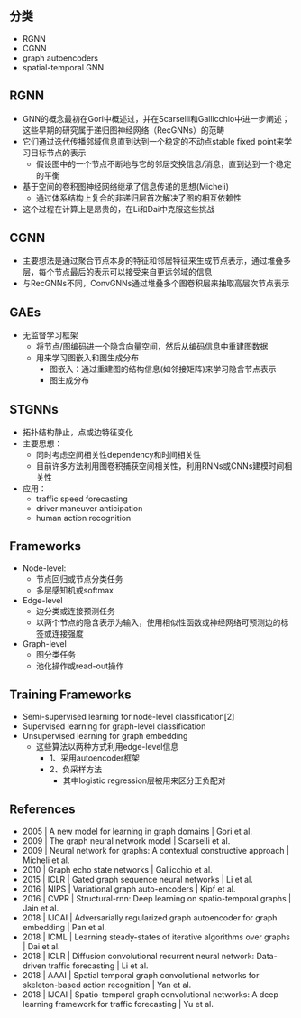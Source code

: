 ## 分类
- RGNN
- CGNN
- graph autoencoders
- spatial-temporal GNN

## RGNN
- GNN的概念最初在Gori中概述过，并在Scarselli和Gallicchio中进一步阐述；这些早期的研究属于递归图神经网络（RecGNNs）的范畴
- 它们通过迭代传播邻域信息直到达到一个稳定的不动点stable fixed point来学习目标节点的表示
	- 假设图中的一个节点不断地与它的邻居交换信息/消息，直到达到一个稳定的平衡
- 基于空间的卷积图神经网络继承了信息传递的思想(Micheli)
	- 通过体系结构上复合的非递归层首次解决了图的相互依赖性
- 这个过程在计算上是昂贵的，在Li和Dai中克服这些挑战

## CGNN
- 主要想法是通过聚合节点本身的特征和邻居特征来生成节点表示，通过堆叠多层，每个节点最后的表示可以接受来自更远邻域的信息
- 与RecGNNs不同，ConvGNNs通过堆叠多个图卷积层来抽取高层次节点表示

## GAEs
- 无监督学习框架
	- 将节点/图编码进一个隐含向量空间，然后从编码信息中重建图数据
	- 用来学习图嵌入和图生成分布
		- 图嵌入：通过重建图的结构信息(如邻接矩阵)来学习隐含节点表示
		- 图生成分布

## STGNNs 
- 拓扑结构静止，点或边特征变化
- 主要思想：
	- 同时考虑空间相关性dependency和时间相关性
	- 目前许多方法利用图卷积捕获空间相关性，利用RNNs或CNNs建模时间相关性
- 应用：
	- traffic speed forecasting
	- driver maneuver anticipation
	- human action recognition

## Frameworks
- Node-level: 
	- 节点回归或节点分类任务
	- 多层感知机或softmax 
- Edge-level 
	- 边分类或连接预测任务
	- 以两个节点的隐含表示为输入，使用相似性函数或神经网络可预测边的标签或连接强度
- Graph-level 
	- 图分类任务
	- 池化操作或read-out操作

## Training Frameworks
- Semi-supervised learning for node-level classification[2] 
- Supervised learning for graph-level classification 
- Unsupervised learning for graph embedding
	- 这些算法以两种方式利用edge-level信息
		- 1、采用autoencoder框架
		- 2、负采样方法
			- 其中logistic regression层被用来区分正负配对


## References
- 2005 | A new model for learning in graph domains | Gori et al.
- 2009 | The graph neural network model | Scarselli et al.
- 2009 | Neural network for graphs: A contextual constructive approach | Micheli et al.
- 2010 | Graph echo state networks | Gallicchio et al.
- 2015 | ICLR | Gated graph sequence neural networks | Li et al.
- 2016 | NIPS | Variational graph auto-encoders | Kipf et al.
- 2016 | CVPR | Structural-rnn: Deep learning on spatio-temporal graphs | Jain et al.
- 2018 | IJCAI | Adversarially regularized graph autoencoder for graph embedding | Pan et al.
- 2018 | ICML | Learning steady-states of iterative algorithms over graphs | Dai et al.
- 2018 | ICLR | Diffusion convolutional recurrent neural network: Data-driven traffic forecasting | Li et al.
- 2018 | AAAI | Spatial temporal graph convolutional networks for skeleton-based action recognition | Yan et al.
- 2018 | IJCAI | Spatio-temporal graph convolutional networks: A deep learning framework for traffic forecasting | Yu et al.




